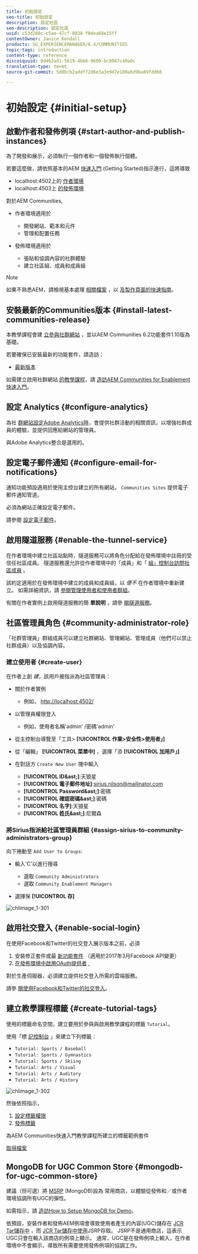 ```yaml
---
title: 初始設定
seo-title: 初始設定
description: 設定社區
seo-description: 設定社區
uuid: c53d280c-c5ae-47cf-8038-f0dea68e15ff
contentOwner: Janice Kendall
products: SG_EXPERIENCEMANAGER/6.4/COMMUNITIES
topic-tags: introduction
content-type: reference
discoiquuid: 0d462ad1-5619-4bb6-9609-bc8987c40a0c
translation-type: tm+mt
source-git-commit: 5ddbcb2addff2d6e3a3e9d7e100a6d9ba89fdd60

---
```



# 初始設定 {#initial-setup}

## 啟動作者和發佈例項 {#start-author-and-publish-instances}

為了開發和展示，必須執行一個作者和一個發佈執行個體。

若要這麼做，請依照基本的AEM [快速入門](../../help/sites-deploying/deploy.md#getting-started) (Getting Started)指示進行，這將導致

* localhost:4502上的 [作者環境](http://localhost:4502/)
* localhost:4503上 [的發佈環境](http://localhost:4503/)

對於AEM Communities,

* 作者環境適用於

   * 開發網站、範本和元件
   * 管理和配置任務

* 發佈環境適用於

   * 張貼和協調內容的社群體驗
   * 建立社區組、成員和成員組

>[!NOTE]
>
>如果不熟悉AEM，請檢視基本處理 [相關檔案](../../help/sites-authoring/basic-handling.md) ，以 [及製作頁面的快速指南](../../help/sites-authoring/qg-page-authoring.md)。

## 安裝最新的Communities版本 {#install-latest-communities-release}

本教學課程會建 [立參與社群網站](overview.md#engagement-community) ，並以AEM Communities 6.2功能套件1.10版為基礎。

若要確保已安裝最新的功能套件，請造訪：

* [最新版本](deploy-communities.md#latest-releases)

如需建立啟用社群網站 [的教學課程](overview.md#enablement-community)，請 [造訪AEM Communities for Enablement快速入門](getting-started-enablement.md)。

## 設定 Analytics {#configure-analytics}

為社 [群網站設定Adobe Analytics時](analytics.md)，會提供社群活動的相關資訊，以增強社群成員的體驗，並提供回應給網站的管理員。

與Adobe Analytics整合是選用的。

## 設定電子郵件通知 {#configure-email-for-notifications}

通知功能預設適用於使用主控台建立的所有網站， `Communities Sites` 提供電子郵件通知管道。

必須為網站正確設定電子郵件。

請參閱 [設定電子郵件](email.md)。

## 啟用隧道服務 {#enable-the-tunnel-service}

在作者環境中建立社區站點時，隧道服務可以將角色分配給在發佈環境中註冊的受信任社區成員。 隧道服務還允許從作者環境中的「成員」和「 [組」控制台訪問社區成員](members.md) 。

該約定適用於在發佈環境中建立的成員和成員組，以 *便不* 在作者環境中重新建立。 如需詳細資訊，請 [參閱管理使用者和使用者群組](users.md)。

有關在作者實例上啟用隧道服務的簡 **單說明** ，請參 [閱隧道服務](deploy-communities.md#tunnel-service-on-author)。

## 社區管理員角色 {#community-administrator-role}

「社群管理員」群組成員可以建立社群網站、管理網站、管理成員（他們可以禁止社群成員）以及協調內容。

### 建立使用者 {#create-user}

在作者上創 *建*，該用戶被指派為社區管理員：

* 關於作者實例

   * 例如， [http://localhost:4502/](http://localhost:4503/)

* 以管理員權限登入

   * 例如，使用者名稱&#39;admin&#39; /密碼&#39;admin&#39;

* 從主控制台導覽至「工具> **[!UICONTROL 作業>安全性>使用者」]**
* 從「編輯」 **[!UICONTROL 菜單中]** ，選擇「添 **[!UICONTROL 加用戶」]**

* 在對話方 `Create New User` 塊中輸入

   * **[!UICONTROL ID&amp;ast;]**:天狼星
   * **[!UICONTROL 電子郵件地址]**:sirius.nilson@mailinator.com
   * **[!UICONTROL Password&amp;ast;]**:密碼
   * **[!UICONTROL 確認密碼&amp;ast;]**:密碼
   * **[!UICONTROL 名字]**:天狼星
   * **[!UICONTROL 姓氏&amp;ast;]**:尼爾森

### 將Sirius指派給社區管理員群組 {#assign-sirius-to-community-administrators-group}

向下捲動至 `Add User to Groups`:

* 輸入&#39;C&#39;以進行搜尋

   * 選取 `Community Administrators`
   * 選取 `Community Enablement Managers`

* 選擇保 **[!UICONTROL 存]**

![chlimage_1-301](assets/chlimage_1-301.png)

## 啟用社交登入 {#enable-social-login}

在使用Facebook和Twitter的社交登入展示版本之前，必須

1. 安裝修正套件或最 [新功能套件](deploy-communities.md#latestfeaturepack) （適用於2017年3月Facebook API變更）
1. [在發佈環境中啟用OAuth提供者](social-login.md#adobe-granite-oauth-authentication-handler) ,

對於生產伺服器，必須建立提供社交登入所需的雲端服務。

請參 [閱使用Facebook和Twitter的社交登入](social-login.md)。

## 建立教學課程標籤 {#create-tutorial-tags}

使用的標籤命名空間，建立要用於參與與啟用教學課程的標籤 `Tutorial`。

使用「標 [記控制台](../../help/sites-administering/tags.md#tagging-console) 」來建立下列標籤：

* `Tutorial: Sports / Baseball`
* `Tutorial: Sports / Gymnastics`
* `Tutorial: Sports / Skiing`
* `Tutorial: Arts / Visual`
* `Tutorial: Arts / Auditory`
* `Tutorial: Arts / History`

![chlimage_1-302](assets/chlimage_1-302.png)

然後依照指示，

1. [設定標籤權限](../../help/sites-administering/tags.md#setting-tag-permissions)
1. [發佈標籤](../../help/sites-administering/tags.md#publishing-tags)

為AEM Communities快速入門教學課程所建立的標籤範例套件

[取得檔案](assets/tutorial_tags-v63.zip)

## MongoDB for UGC Common Store {#mongodb-for-ugc-common-store}

建議（但可選）將 [MSRP](msrp.md) (MongoDB)設為 [](working-with-srp.md) 常用商店，以體驗從發佈和／或作者環境協調所有UGC的彈性。

如需指示，請 [造訪How to Setup MongoDB for Demo](demo-mongo.md)。

依預設，安裝作者和發佈AEM例項會導致使用者產生的內容(UGC)儲存在 [JCR Tar儲存中](../../help/sites-deploying/platform.md) ，而 [JCR Tar儲存中使用](jsrp.md)JSRP存取。 JSRP不是通用商店，這表示UGC只會在輸入該商店的例項上顯示。 通常，UGC是在發佈例項上輸入，在作者環境中不會顯示，導致所有需要使用發佈例項的協調工作。
